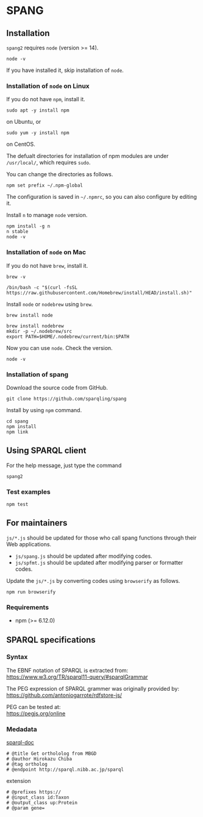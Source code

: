 # SPANG

## Installation
`spang2` requires `node` (version >= 14).
```
node -v
```
If you have installed it, skip installation of `node`.

### Installation of `node` on Linux
If you do not have `npm`, install it.
```
sudo apt -y install npm
```
on Ubuntu, or
```
sudo yum -y install npm
```
on CentOS.

The defualt directories for installation of npm modules are under `/usr/local/`, which requires `sudo`.

You can change the directories as follows.
```
npm set prefix ~/.npm-global
```
The configuration is saved in `~/.npmrc`, so you can also configure by editing it.

Install `n` to manage `node` version.
```
npm install -g n
n stable
node -v
```

### Installation of `node` on Mac
If you do not have `brew`, install it.
```
brew -v
```
```
/bin/bash -c "$(curl -fsSL https://raw.githubusercontent.com/Homebrew/install/HEAD/install.sh)"
```
Install `node` or `nodebrew` using `brew`.
```
brew install node
```
```
brew install nodebrew
mkdir -p ~/.nodebrew/src
export PATH=$HOME/.nodebrew/current/bin:$PATH
```
Now you can use `node`. Check the version.
```
node -v
```

### Installation of spang
Download the source code from GitHub.
```
git clone https://github.com/sparqling/spang
```

Install by using `npm` command.
```
cd spang
npm install
npm link
```

## Using SPARQL client
For the help message, just type the command
```
spang2
```

### Test examples
```
npm test
```

## For maintainers

`js/*.js` should be updated for those who call spang functions through their Web applications.

* `js/spang.js` should be updated after modifying codes.
* `js/spfmt.js` should be updated after modifying parser or formatter codes.

Update the `js/*.js` by converting codes using `browserify` as follows.
```
npm run browserify
```

### Requirements
- npm (>= 6.12.0)

## SPARQL specifications

### Syntax
The EBNF notation of SPARQL is extracted from:<br>
https://www.w3.org/TR/sparql11-query/#sparqlGrammar

The PEG expression of SPARQL grammer was originally provided by:<br>
https://github.com/antoniogarrote/rdfstore-js/

PEG can be tested at:<br>
https://pegjs.org/online

### Medadata
[sparql-doc](https://github.com/ldodds/sparql-doc)
```
# @title Get orthololog from MBGD
# @author Hirokazu Chiba
# @tag ortholog
# @endpoint http://sparql.nibb.ac.jp/sparql
```
extension
```
# @prefixes https://
# @input_class id:Taxon
# @output_class up:Protein
# @param gene=
```
